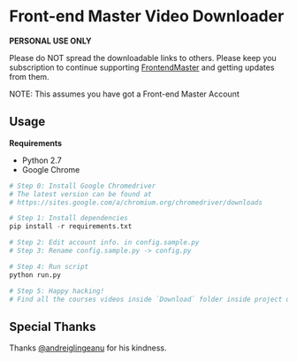 # Front-end Master Video Downloader

**PERSONAL USE ONLY**

Please do NOT spread the downloadable links to others. Please keep you subscription to continue supporting [FrontendMaster](https://frontendmasters.com/) and getting updates from them.

NOTE: This assumes you have got a Front-end Master Account

## Usage

**Requirements**

- Python 2.7
- Google Chrome

```python
# Step 0: Install Google Chromedriver
# The latest version can be found at 
# https://sites.google.com/a/chromium.org/chromedriver/downloads

# Step 1: Install dependencies
pip install -r requirements.txt

# Step 2: Edit account info. in config.sample.py
# Step 3: Rename config.sample.py -> config.py

# Step 4: Run script
python run.py

# Step 5: Happy hacking!
# Find all the courses videos inside `Download` folder inside project directory
```

## Special Thanks

Thanks [@andreiglingeanu](https://github.com/andreiglingeanu) for his kindness.
